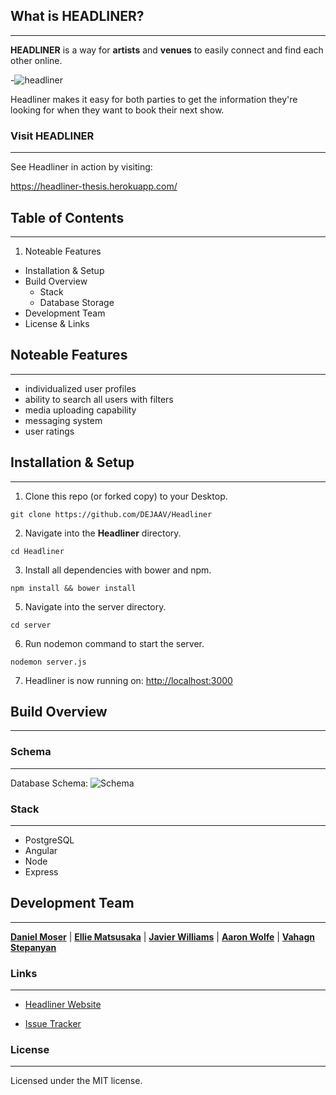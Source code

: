 ## What is HEADLINER?
***
**HEADLINER** is a way for **artists** and **venues** to easily connect and find each other online. 

-![headliner](https://s3-us-west-2.amazonaws.com/headliner/Screen+Shot+2015-10-16+at+12.08.42+PM.png)


Headliner makes it easy for both parties to get the information they're looking for when they want to book their next show. 


### Visit HEADLINER
***
See Headliner in action by visiting:

<https://headliner-thesis.herokuapp.com/>

## Table of Contents 
***
1.  Noteable Features
- Installation & Setup
- Build Overview 
  - Stack
  - Database Storage
- Development Team 
- License & Links



## Noteable Features
***
- individualized user profiles
- ability to search all users with filters 
- media uploading capability
- messaging system
- user ratings 

## Installation & Setup
***
1. Clone this repo (or forked copy) to your Desktop. 

  ` git clone https://github.com/DEJAAV/Headliner `
  
2. Navigate into the **Headliner** directory.

  ` cd Headliner `
    
3. Install all dependencies with bower and npm. 

  ` npm install && bower install `

5. Navigate into the server directory.

  ` cd server `

6. Run nodemon command to start the server.

  ` nodemon server.js ` 

7. Headliner is now running on: <http://localhost:3000>



## Build Overview
***

### Schema
***
Database Schema: 
![Schema](http://i.imgur.com/0VUbhib.png)


### Stack
***
- PostgreSQL
- Angular
- Node
- Express


## Development Team 
***

 **[Daniel Moser](https://github.com/dmoser49)** | **[Ellie Matsusaka](https://github.com/ematsusaka)** | **[Javier Williams](https://github.com/jwill2014)** | **[Aaron Wolfe](https://github.com/Aarblon)** | **[Vahagn Stepanyan](https://github.com/vahagnst)**




### Links
*** 

- [Headliner Website](http://headliner-thesis.heroku-app.com)

- [Issue Tracker](https://github.com/DEJAAV/Headliner/issues)
 
 
### License
***
Licensed under the MIT license.


